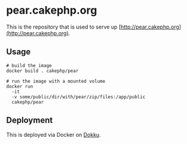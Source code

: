 # pear.cakephp.org

This is the repository that is used to serve up [http://pear.cakephp.org](http://pear.cakephp.org).

## Usage

```shell
# build the image
docker build . cakephp/pear

# run the image with a mounted volume
docker run
  -it
  -v some/public/dir/with/pear/zip/files:/app/public
  cakephp/pear
```

## Deployment

This is deployed via Docker on [Dokku](http://dokku.viewdocs.io/dokku/).
